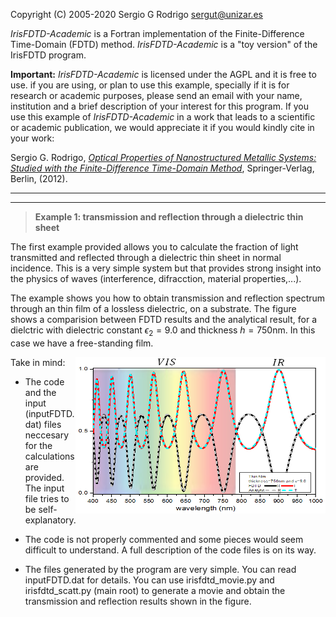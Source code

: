 Copyright (C) 2005-2020 Sergio G Rodrigo <sergut@unizar.es>

*IrisFDTD-Academic* is a Fortran implementation of the Finite-Difference Time-Domain (FDTD) method.  *IrisFDTD-Academic* is a "toy version" of the IrisFDTD program.

**Important:** 
*IrisFDTD-Academic* is licensed under the AGPL and it is free to use. if you are using, or plan to use this example, specially if it is for research or academic purposes, please send an email with your name, institution and a brief description of your interest for this program.  If you use this example of *IrisFDTD-Academic* in a work that leads to a scientific or academic publication, we would appreciate it if you would kindly cite in your work:
 
Sergio G. Rodrigo, [*Optical Properties of Nanostructured Metallic Systems: Studied with the Finite-Difference Time-Domain Method*](https://www.springer.com/gp/book/9783642230844), Springer-Verlag, Berlin, (2012).
***
- - -
> **Example 1: transmission and reflection through a dielectric thin sheet**

The first example provided allows you to calculate the fraction of light transmitted and reflected through a dielectric thin sheet in normal incidence. This is a very simple system but that provides strong insight into the physics of waves (interference, difracction, material properties,...). 

The example shows you how to obtain transmission and reflection spectrum through an thin film of a lossless dielectric, on a substrate. The figure shows a comparision between FDTD results and the analytical result, for a dielctric with dielectric constant $\epsilon_2=9.0$ and thickness $h=750$nm. In this case we have a free-standing film.

<img  style="float: right;" src="example_1.png" width="400" height="250">

Take in mind:

+ The code and the input (inputFDTD.dat)  files neccesary for the calculations are provided. The input file tries to be self-explanatory. 

+ The code is not properly commented and some pieces would seem difficult to understand. A full description of the code files is on its way. 

+ The files generated by the program are very simple. You can read inputFDTD.dat for details. You can use irisfdtd_movie.py and irisfdtd_scatt.py (main root) to generate a movie and obtain the transmission and reflection results shown in the figure.
   



```python

```
